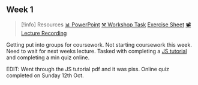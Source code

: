 ```table-of-contents

```

## Week 1

> [!info] Resources
> [📊 PowerPoint](WK1.LC1.Data_Engineering_And_Databases.pdf)
> [⚒️ Workshop Task](JavaScriptTutorial.pdf)
> [Exercise Sheet](Exercise1MHPandReactionTime.pdf)
> [📽️Lecture Recording]()

Getting put into groups for coursework. Not starting coursework this week. Need to wait for next weeks lecture. Tasked with completing a [JS tutorial](JavaScriptTutorial.pdf) and completing a min quiz online.

EDIT: Went through the JS tutorial pdf and it was piss. Online quiz completed on Sunday 12th Oct.
